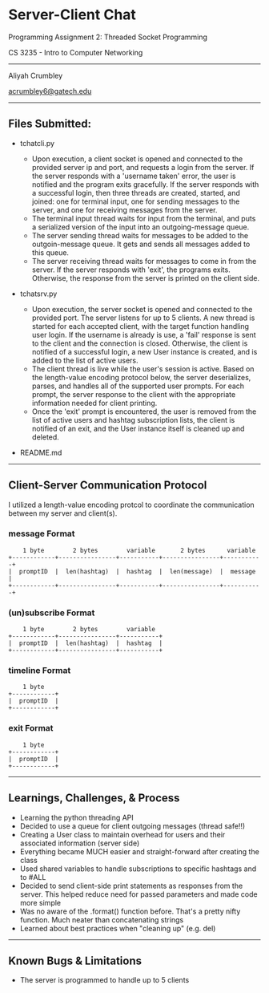 # Server-Client Chat

Programming Assignment 2: Threaded Socket Programming

CS 3235 - Intro to Computer Networking

------------------------------------------------------

Aliyah Crumbley

acrumbley6@gatech.edu

------------------------------------------------------
## Files Submitted:

+ tchatcli.py
    - Upon execution, a client socket is opened and connected to the provided server ip and port, and requests a login from the server. If the server responds with a 'username taken' error, the user is notified and the program exits gracefully. If the server responds with a successful login, then three threads are created, started, and joined: one for terminal input, one for sending messages to the server, and one for receiving messages from the server. 
    - The terminal input thread waits for input from the terminal, and puts a serialized version of the input into an outgoing-message queue.
    - The server sending thread waits for messages to be added to the outgoin-message queue. It gets and sends all messages added to this queue.
    - The server receiving thread waits for messages to come in from the server. If the server responds with 'exit', the programs exits. Otherwise, the response from the server is printed on the client side.

+ tchatsrv.py
    - Upon execution, the server socket is opened and connected to the provided port. The server listens for up to 5 clients. A new thread is started for each accepted client, with the target function handling user login. If the username is already is use, a 'fail' response is sent to the client and the connection is closed. Otherwise, the client is notified of a successful login, a new User instance is created, and is added to the list of active users. 
    - The client thread is live while the user's session is active. Based on the length-value encoding protocol below, the server deserializes, parses, and handles all of the supported user prompts. For each prompt, the server response to the client with the appropriate information needed for client printing.
    - Once the 'exit' prompt is encountered, the user is removed from the list of active users and hashtag subscription lists, the client is notified of an exit, and the User instance itself is cleaned up and deleted.

+ README.md

------------------------------------------------------
## Client-Server Communication Protocol

I utilized a length-value encoding protcol to coordinate the communication between my server and client(s).

### message Format
        1 byte        2 bytes        variable       2 bytes      variable
    +------------+----------------+-----------+----------------+-----------+
    |  promptID  |  len(hashtag)  |  hashtag  |  len(message)  |  message  |
    +------------+----------------+-----------+----------------+-----------+

### (un)subscribe Format
        1 byte        2 bytes        variable  
    +------------+----------------+-----------+
    |  promptID  |  len(hashtag)  |  hashtag  |
    +------------+----------------+-----------+

### timeline Format
        1 byte    
    +------------+
    |  promptID  |
    +------------+

### exit Format
        1 byte    
    +------------+
    |  promptID  |
    +------------+

------------------------------------------------------
## Learnings, Challenges, & Process

- Learning the python threading API
- Decided to use a queue for client outgoing messages (thread safe!!)
- Creating a User class to maintain overhead for users and their associated information (server side)
- Everything became MUCH easier and straight-forward after creating the class 
- Used shared variables to handle subscriptions to specific hashtags and to #ALL
- Decided to send client-side print statements as responses from the server. This helped reduce need for passed parameters and made code more simple
- Was no aware of the .format() function before. That's a pretty nifty function. Much neater than concatenating strings
- Learned about best practices when "cleaning up" (e.g. del)

------------------------------------------------------
## Known Bugs & Limitations

- The server is programmed to handle up to 5 clients

